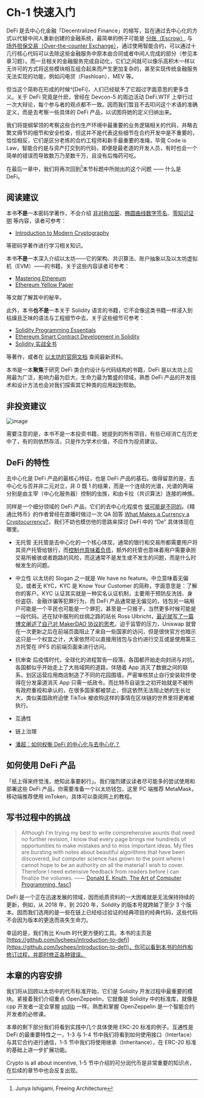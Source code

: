 # Ch-1 快速入门

DeFi 是去中心化金融「Decentralized Finance」的缩写，旨在通过去中心化的方式以代替中间人重新创建的金融系统，最简单的例子可能是 [分账（Escrow）](/Ch-1%20%E5%BF%AB%E9%80%9F%E5%85%A5%E9%97%A8/Problems.html#_1-1-%E5%88%86%E8%B4%A6%E5%90%88%E7%BA%A6-escrow) 与 [场外担保交易（Over-the-counter Exchange）](/Ch-1%20快速入门/Problems.html#_1-2-场外担保交易合约-secured-otc-exchange-contract)，通过使用智能合约，可以通过十几行核心代码可以去除这些金融服务中原本由合同或者中间人完成的部分（参见本章习题）。而一旦相关的金融服务完成自动化，它们之间就可以像乐高积木一样以无许可的方式将这些模块相互组合起来而产生更加复杂的，甚至实现传统金融服务无法实现的功能，例如闪电贷（Flashloan）、MEV 等。

但当这个简称在形成的时候^[DeFi]，人们已经赋予了它超过字面意思的更多含义。关于 DeFi 究竟是什麽，曾经在 Devcon-5 的周边活动 DeFi.WTF 上举行过一次大辩论，每个参与者的观点都不一致。因而我们暂且不去叩问这个术语的准确定义，而是去考察一些具体的 DeFi 产品，以试图将她的定义归纳出来。

[^Defi]: 狭义的 DeFi 通常指使用区块链技术，特别是以以太坊为代表的智能合约作为主要场所的金融协议，而广义的 DeFi 则甚至不要求区块链技术，只要金融服务方提供的基础设施足够开放，因而后者又被称之为开放式金融（Open Finance）。

我们将提纲挈领的考察这些合约生产环境中最重要的业务逻辑相关的代码，并略去繁文缛节的细节和安全检查，但这并不是代表这些细节在合约开发中是不重要的，恰恰相反，它们是区分老练的合约工程师和新手最重要的准绳，毕竟 Code is Law，智能合约是与资产打交到的代码，即便是最老道的开发人员，有时也会一个简单的错误而导致数万乃至数千万，且没有后悔药可吃。

在最后一章中，我们将再次回到[^Junya]本节标题中所抛出的这个问题 —— 什么是 DeFi。

[^Junya]: Junya Ishigami, Freeing Architecture

## 阅读建议

本书**不是**一本密码学著作，不会介绍 [非对称加密](https://en.wikipedia.org/wiki/Public-key_cryptography)、[椭圆曲线数字签名](https://en.wikipedia.org/wiki/Elliptic_Curve_Digital_Signature_Algorithm)、[零知识证明](https://en.wikipedia.org/wiki/Zero-knowledge_proof) 等内容，读者可参考：
- [Introduction to Modern Cryptography]()

等密码学著作进行学习相关知识。

本书**不是**一本深入介绍以太坊——它的架构、共识算法、账户抽象以及以太坊虚拟机（EVM）——的书籍，关于这些内容读者可参考：
- [Mastering Ethereum](https://github.com/ethereumbook/ethereumbook)
- [Ethereum Yellow Paper](https://ethereum.github.io/yellowpaper/paper.pdf)

等文献了解其中的秘辛。

此外，本书**也不是**一本关于 Solidity 语言的书籍，它不会像这类书籍一样浸入到枯燥且乏味的语法与工程细节中去，关于这些细节可参考：
- [Solidity Programming Essentials]()
- [Ethereum Smart Contract Development in Solidity]()
- [Solidity 实战全书](https://www.books.com.tw/products/0010928889)

等著作，或者在 [以太坊的官网文档](https://docs.soliditylang.org/) 查阅最新资料。

本书是一本**聚焦**于研究 DeFi 类合约设计与代码结构的书籍，DeFi 是以太坊上应用最为广泛，影响力最为巨大，生命力最为繁盛的领域，熟悉 DeFi 产品的开发技术和设计方法也会对我们探索其它种类的应用起到帮助。

## 非投资建议 

![image](https://user-images.githubusercontent.com/2507027/190898973-c4dc61d0-c845-4287-95af-d9c8263713bb.png)

需要注意的是，本书不是一本投资书籍，她提到的所有项目，有些已经消亡在历史中了，有的则依然存活，只是作为学术价值，不应作为投资建议。

## DeFi 的特性

去中心化是 DeFi 产品的最核心特征，也是 DeFi 产品的基石。值得留意的是，去中心化与否并非二元对立，非 0 既 1 的结果，而是一个连续的光谱，光谱的两端分别是由主宰（中心化服务器）控制的虫族，和由卡拉（共识算法）连接的神族。

同样是一个细分领域的 DeFi 产品，它们的去中心化程度也 [很可能是不同的](https://orange.xyz/p/393)。《精通比特币》的作者曾经在直播时做过一次 QA 回答 [What Makes a Currency a Cryptocurrency?](https://www.youtube.com/watch?v=HX99C7NCWaM)，我们不妨也模仿他的思路来探讨 DeFi 中的 “De” 具体体现在哪里。

- 无托管
无托管是去中心化的一个核心体现，通常的银行和交易所都需要用户将其资产托管给银行，而[控制也意味着负债](https://vitalik.ca/general/2019/05/09/control_as_liability.html)，额外的托管也意味着用户需要承担交易所被骇或者跑路的风险，而这通常不是发生或不发生的问题，而是什么时候发生的问题。

- 中立性
以太坊的 Slogan 之一就是 We have no feature。中立意味着无偏见，或者无 KYC，KYC 是 Know Your Customer 的简称，字面意思是：了解你的客户。KYC 认证其实就是一种实名认证机制，主要用于预防反洗钱、身份盗窃、金融诈骗等犯罪行为，而 DeFi 产品通常是无偏见的，钱包另一端用户可能是一个平民也可能是一个罪犯，甚至是一只猴子，当然更多时候可能是一段代码。还在狱中服刑的丝绸之路的站长 Ross Ulbricht，[最近就写了一篇博文阐述了自己对 MakerDAO 协议的思考](https://medium.com/@RossUlbricht/remaking-the-maker-protocol-4b29f879f11)。迫于监管的压力，Uniswap 就曾在一次更新之后在前端页面阻止了来自一些国家的访问，但是很快官方也暗示这只是一个权宜之计，大家依然可以直接用钱包与合约进行交互或是使用第三方托管在 IPFS 的前端页面来进行访问。

- 抗审查
后疫情时代，全球化的进程暂告一段落，各国都开始走向封闭与对抗，各国都似乎开始走上了大局域网的道路，伴随着 App 消灭了数据之间的联系，划区运营应用商店制造了不同的花园围墙，严密审核禁止自行安装软件使得在分发渠道消灭 App 只需一纸政令。而比特币自诞生之初开始就是不被所有政府重视和承认的，在很多国家都被禁止，但这依然无法阻止她的生长壮大，类似美国政府迫使 TikTok 被收购这样的事情在区块链的世界里将更难被执行。

- 互通性

- 链上治理

- [潘超：如何权衡 DeFi 的中心化与去中心化？](https://www.chainnews.com/articles/009361859090.htm)

## 如何使用 DeFi 产品

「纸上得来终觉浅，绝知此事要躬行」。我们强烈建议读者尽可能多的尝试使用和部署这些 DeFi 产品，你需要准备一个以太坊钱包，这里 PC 端推荐 MetaMask，移动端推荐使用 imToken，具体可以查阅网上的教程。


## 写书过程中的挑战

> Although I'm trying my best to write comprehensive aounts that need no further revision, I know that every page brings me hundreds of opportunities to make mistakes and to miss important ideas. My files are bursting with notes about beautiful algorithms that have been discovered, but computer science has grown to the point where I cannot hope to be an authority on all the material I wish to cover. Therefore I need extensive feedback from readers before I can finalize the volumes.
—— [Donald E. Knuth, The Art of Computer Programming, fasc1](http://www.cs.utsa.edu/~wagner/knuth/)

DeFi 是一个正在迅速发展的领域，因而纸质资料的一大困难就是无法保持持续的更新，例如，从 2018 年，到 2020 年，Solidity 的版本号就跨越了至少 3 个版本。因而我们选用的是一些在链上已经经过验证的经典项目的经典代码，这些代码不会因为版本的更迭而丧失生命力。

幸运的是，我们有比 Knuth 时代更方便的工具。本书的主页是 [https://github.com/lychees/introduction-to-defi](https://github.com/lychees/introduction-to-defi)，你可以看到本书的创作和修订过程，并即时修正各种错误。

## 本章的内容安排

我们将从回顾以太坊中的代币标准开始，它们是 Solidity 开发过程中最重要的模块。紧接着我们介绍重点 OpenZeppelin，它就像是 Solidity 中的标准库，就像是 cpp 开发者一定会掌握 [stdlib](https://en.cppreference.com/w/cpp) 一样。熟悉和掌握 OpenZeppelin 是一个智能合约开发者的必修课。

本章的剩下部分我们将看到实践中几个具体使用 ERC-20 标准的例子。互通性是 DeFi 的最重要特性之一，1-3 与 1-4 节中我们将看到如何使用接口（Interface）与其它合约进行通信，1-5 节中我们将使用继承（Inheritance），在 ERC-20 标准的基础上进一步扩展功能。

Crypto is all about incentive, 1-5 节中介绍的可分润代币是非常重要的知识点，在后续的章节中也会反复出现。


